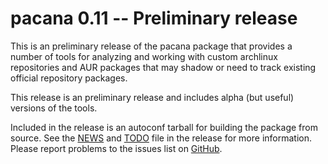 [pacana -- release notes.  2021-05-18]: #

pacana 0.11 -- Preliminary release
==================================

This is an preliminary release of the pacana package that provides a
number of tools for analyzing and working with custom archlinux
repositories and AUR packages that may shadow or need to track existing
official repository packages.

This release is an preliminary release and includes alpha (but useful)
versions of the tools.

Included in the release is an autoconf tarball for building the package
from source.  See the [NEWS](NEWS) and [TODO](TODO) file in the release
for more information.  Please report problems to the issues list on
[GitHub](https://github.com/bbidulock/pacana/issues).

[ vim: set ft=markdown sw=4 tw=72 nocin nosi fo+=tcqlorn spell: ]: #
